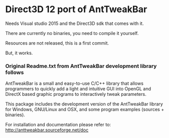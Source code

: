 # Direct3D 12 port of AntTweakBar

Needs Visual studio 2015 and the Direct3D sdk that comes with it.

There are currently no binaries, you need to compile it yourself.

Resources are not released, this is a first commit.

But, it works.

### Original Readme.txt from AntTweakBar development library follows

AntTweakBar is a small and easy-to-use C/C++ library that allows programmers
to quickly add a light and intuitive GUI into OpenGL and DirectX based 
graphic programs to interactively tweak parameters.

This package includes the development version of the AntTweakBar library 
for Windows, GNU/Linux and OSX, and some program examples (sources + binaries).

For installation and documentation please refer to:
http://anttweakbar.sourceforge.net/doc
